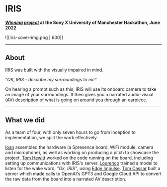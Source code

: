 
# IRIS

**[*Winning project*](https://developer.sony.com/posts/here-are-the-winning-projects-of-the-spresense-hackathon-at-the-university-of-manchester) at the Sony X University of Manchester Hackathon, June 2022**

![[iris-cover-img.png | 600]]

---
## About

IRIS was built with the visually impaired in mind. 

*"OK, IRIS - describe my surroundings to me"*

On hearing a prompt such as this, IRIS will use its onboard camera to take an image of your surroundings. It then gives you a narrated audio-visual (AV) description of what is going on around you through an earpiece. 

---
## What we did

As a team of four, with only seven hours to go from inception to implementation, we split the work effectively.

[Ioan](https://www.linkedin.com/in/ioan-gwenter-4b351227b/) assembled the hardware (a Spresence board, WiFi module, camera and microphone), as well as working on producing a pitch to showcase the project. [Tom Hewitt](https://www.linkedin.com/in/tomdhewitt/) worked on the code running on the board, including setting up communications with IRIS's server. [Lourenço](https://www.linkedin.com/in/lourencofsilva/) trained a model to listen for the wake word, *"Ok, IRIS"*, using [Edge Impulse](https://edgeimpulse.com/). [Tom Cassar](https://www.linkedin.com/in/tom-cassar) built a server which made calls to OpenAI's GPT3 and Google Cloud API to convert the raw data from the board into a narrated AV description. 

